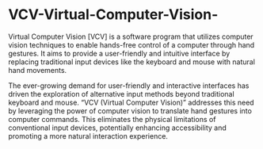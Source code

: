 # VCV-Virtual-Computer-Vision-

Virtual Computer Vision [VCV]  is a software program that utilizes computer vision techniques to enable hands-free control of a computer through hand gestures. It aims to provide a user-friendly and intuitive interface by replacing traditional input devices like the keyboard and mouse with natural hand movements.

The ever-growing demand for user-friendly and interactive interfaces has driven the exploration of alternative input methods beyond traditional keyboard and mouse. “VCV (Virtual Computer Vision)” addresses this need by leveraging the power of computer vision to translate hand gestures into computer commands. This eliminates the physical limitations of conventional input devices, potentially enhancing accessibility and promoting a more natural interaction experience.
